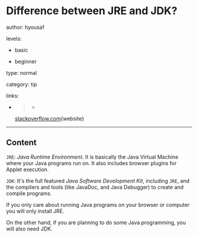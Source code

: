 # Difference between JRE and JDK?
author: hyousaf

levels:

  - basic

  - beginner

type: normal

category: tip

links:

  - >-
    [stackoverflow.com](http://stackoverflow.com/questions/1906445/what-is-the-difference-between-jdk-and-jre){website}

---
## Content

`JRE`: *Java Runtime Environment*. It is basically the Java Virtual Machine where your Java programs run on. It also includes browser plugins for Applet execution.

`JDK`: It's the full featured *Java Software Development Kit*, including `JRE`, and the compilers and tools (like JavaDoc, and Java Debugger) to create and compile programs.

If you only care about running Java programs on your browser or computer you will only install JRE. 

On the other hand, if you are planning to do some Java programming, you will also need JDK.